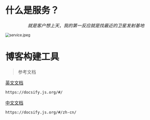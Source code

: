# 什么是服务？

$$
就是客户想上天，我的第一反应就是找最近的卫星发射基地
$$

<img src="https://i.loli.net/2021/01/19/JpWl4DENTo6OCq5.jpg" alt="service.jpeg" style="zoom: 80%;" />



# 博客构建工具

> 参考文档



[英文文档](https://docsify.js.org/#/)

```html
https://docsify.js.org/#/
```



[中文文档](https://docsify.js.org/#/zh-cn/)

```html
https://docsify.js.org/#/zh-cn/
```

